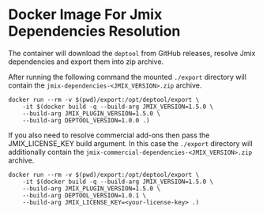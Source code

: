 # Docker Image For Jmix Dependencies Resolution

The container will download the `deptool` from GitHub releases, resolve Jmix dependencies and export them into zip archive.

After running the following command the mounted `./export` directory will contain the `jmix-dependencies-<JMIX_VERSION>.zip` archive.

```
docker run --rm -v $(pwd)/export:/opt/deptool/export \
    -it $(docker build -q --build-arg JMIX_VERSION=1.5.0 \
    --build-arg JMIX_PLUGIN_VERSION=1.5.0 \
    --build-arg DEPTOOL_VERSION=1.0.0 .)
```

If you also need to resolve commercial add-ons then pass the JMIX_LICENSE_KEY build argument. In this case the `./export` directory will additionally contain the `jmix-commercial-dependencies-<JMIX_VERSION>.zip` archive.

```
docker run --rm -v $(pwd)/export:/opt/deptool/export \
    -it $(docker build -q --build-arg JMIX_VERSION=1.5.0 \
    --build-arg JMIX_PLUGIN_VERSION=1.5.0 \
    --build-arg DEPTOOL_VERSION=1.0.1 \
    --build-arg JMIX_LICENSE_KEY=<your-license-key> .)
```